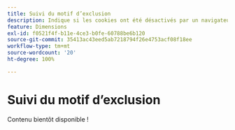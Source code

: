 ```yaml
---
title: Suivi du motif d’exclusion
description: Indique si les cookies ont été désactivés par un navigateur de bureau ou mobile.
feature: Dimensions
exl-id: f0521f4f-b11e-4ce3-b0fe-60788be6b120
source-git-commit: 35413ac43eed5ab7218794f26e4753acf08f18ee
workflow-type: tm+mt
source-wordcount: '20'
ht-degree: 100%

---
```


# Suivi du motif d’exclusion

Contenu bientôt disponible !
